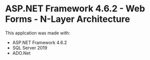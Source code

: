# ASP.NET Framework 4.6.2 - Web Forms - N-Layer Architecture

This applcation was made with:
- ASP.NET Framework 4.6.2
- SQL Server 2019
- ADO.Net